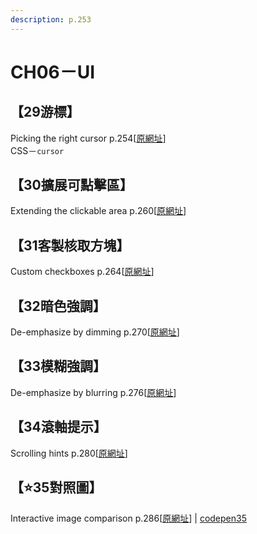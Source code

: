```yaml
---
description: p.253
---
```


# CH06－UI

## 【29游標】

Picking the right cursor p.254\[[原網址](https://www.w3cplus.com/css3/css-secrets/picking-the-right-cursor.html)]\
CSS－`cursor`

## 【30擴展可點擊區】

Extending the clickable area p.260\[[原網址](https://www.w3cplus.com/css3/css-secrets/extending-the-clickable-area.html)]

## 【31客製核取方塊】

Custom checkboxes p.264\[[原網址](https://www.w3cplus.com/css3/css-secrets/custom-checkboxes.html)]

## 【32暗色強調】

De-emphasize by dimming p.270\[[原網址](https://www.w3cplus.com/css3/css-secrets/de-emphasize-by-dimming.html)]

## 【33模糊強調】

De-emphasize by blurring p.276\[[原網址](https://www.w3cplus.com/css3/css-secrets/de-emphasize-by-blurring.html)]

## 【34滾軸提示】

Scrolling hints p.280\[[原網址](https://www.w3cplus.com/css3/css-secrets/scrolling-hints.html)]

## 【⭐35對照圖】

Interactive image comparison p.286\[[原網址](https://www.w3cplus.com/css3/css-secrets/interactive-image-comparison.html)] | [codepen35](https://codepen.io/ch-zhuchu/pen/QWKNQmO)
